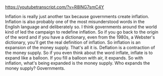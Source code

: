 https://youtubetranscript.com/?v=R8lNG7smC4Y

 Inflation is really just another tax because governments create inflation. Inflation is also probably one of the most misunderstood words in the English language and deliberately so. I think governments around the world kind of led the campaign to redefine inflation. So if you go back to the origin of the word and if you have a dictionary, even from the 1980s, a Webster's dictionary, you'll get the real definition of inflation. So inflation is an expansion of the money supply. That's all it is. Deflation is a contraction of the money supply. So if you even think about the word inflate, inflate is to expand like a balloon. If you fill a balloon with air, it expands. So with inflation, what's being expanded is the money supply. Who expands the money supply? Governments.
